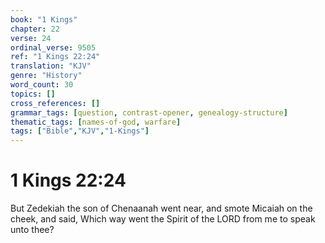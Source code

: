 ```yaml
---
book: "1 Kings"
chapter: 22
verse: 24
ordinal_verse: 9505
ref: "1 Kings 22:24"
translation: "KJV"
genre: "History"
word_count: 30
topics: []
cross_references: []
grammar_tags: [question, contrast-opener, genealogy-structure]
thematic_tags: [names-of-god, warfare]
tags: ["Bible","KJV","1-Kings"]
---
```


# 1 Kings 22:24

But Zedekiah the son of Chenaanah went near, and smote Micaiah on the cheek, and said, Which way went the Spirit of the LORD from me to speak unto thee?
